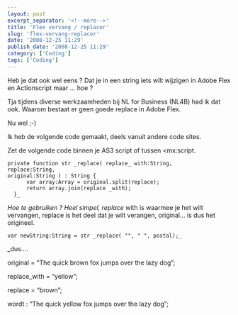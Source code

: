 ```yaml
---
layout: post
excerpt_separator: '<!--more-->'
title: 'Flex vervang / replacer'
slug: 'flex-vervang-replacer'
date: '2008-12-25 11:29'
publish_date: '2008-12-25 11:29'
category: ['Coding']
tags: ['Coding']
---
```

Heb je dat ook wel eens ? Dat je in een string iets wilt wijzigen in Adobe
Flex en Actionscript maar … hoe ?  
  
Tja tijdens diverse werkzaamheden bij NL for Business (NL4B) had ik dat ook.
Waarom bestaat er geen goede replace in Adobe Flex.  
  
Nu wel ;-)  
  
Ik heb de volgende code gemaakt, deels vanuit andere code sites.  
  
  
  
Zet de volgende code binnen je AS3 script of tussen <mx:script.

    
    
    private function str _replace( replace_ with:String,   
    replace:String,   
    original:String ) : String {  
          var array:Array = original.split(replace);  
          return array.join(replace _with);  
      }_

 _Hoe te gebruiken ? Heel simpel, replace_ with is waarmee je het wilt
vervangen, replace is het deel dat je wilt verangen, original… is dus het
origineel.

    
    
    var newString:String = str _replace( "", " ", postal);_

 _dus….  
  
original = “The quick brown fox jumps over the lazy dog”;  
  
replace_with = “yellow”;  
  
replace = “brown”;  
  
wordt : “The quick yellow fox jumps over the lazy dog”;

